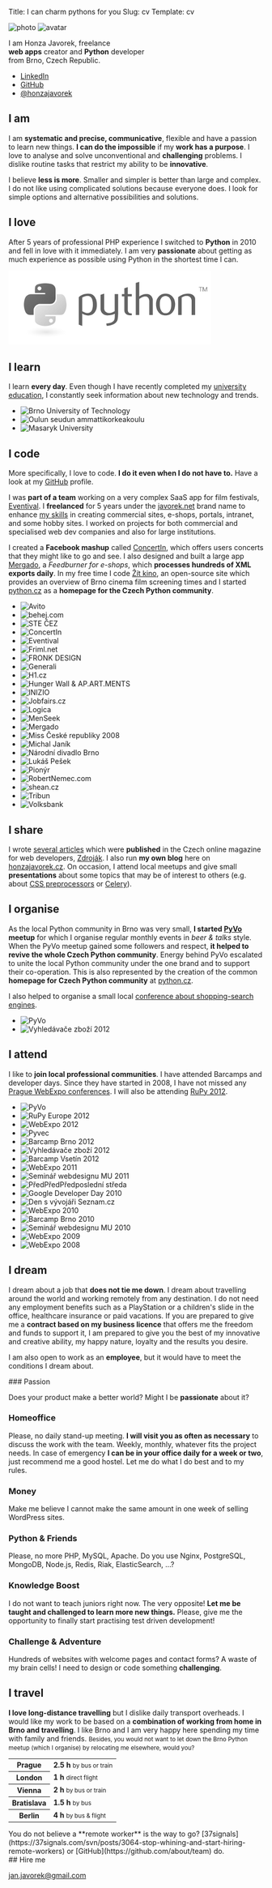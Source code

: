 Title: I can charm pythons for you
Slug: cv
Template: cv

<!--
    mapa s destinacemi kolem brna http://blog.rupy.eu/post/32731707136/brno-bryes + destinace kam jsou prime lety z Brna
    pevne mezery
-->

<div class="lead">
    <p class="images">
        <img class="photo" src="images/honza.jpg" width="150" height="150" alt="photo">
        <img class="avatar" src="https://www.gravatar.com/avatar/d4a28b46d4ac5f2cc601f588becf9f74?s=50" width="50" height="50" alt="avatar">
    </p>
    <p>
        I am Honza Javorek, freelance
        <br><strong>web apps</strong> creator and <strong>Python</strong> developer
        <br>from Brno, Czech Republic.
    </p>
    <ul>
        <li><a href="https://www.linkedin.com/in/honzajavorek">LinkedIn</a></li>
        <li><a href="https://github.com/honzajavorek">GitHub</a></li>
        <li><a href="https://twitter.com/honzajavorek">@honzajavorek</a></li>
    </ul>
</div>

## I am

I am **systematic and precise, communicative**, flexible and have a passion to learn new things. **I can do the impossible** if my **work has a purpose**. I love to analyse and solve unconventional and **challenging** problems. I dislike routine tasks that restrict my ability to be **innovative**.

I believe **less is more**. Smaller and simpler is better than large and complex. I do not like using complicated solutions because everyone does. I look for simple options and alternative possibilities and solutions.

## I love

After 5 years of professional PHP experience I switched to **Python** in 2010 and fell in love with it immediately. I am very **passionate** about getting as much experience as possible using Python in the shortest time I can.

![Python](images/python-grey.png)

## I learn

I learn **every day**. Even though I have recently completed my [university education](http://www.linkedin.com/in/honzajavorek#profile-education), I constantly seek information about new technology and trends.

<ul>
    <li>
        <img src="images/attending/vut.png" alt="Brno University of Technology" title="Brno University of Technology">
    </li>
    <li>
        <img src="images/attending/oamk.png" alt="Oulun seudun ammattikorkeakoulu" title="Oulun seudun ammattikorkeakoulu">
    </li>
    <li>
        <img src="images/attending/mu.png" alt="Masaryk University" title="Masaryk University">
    </li>
</ul>

## I code

More specifically, I love to code. **I do it even when I do not have to.** Have a look at my [GitHub](http://github.com/honzajavorek/) profile.

I was **part of a team** working on a very complex SaaS app for film festivals, [Eventival](http://www.eventival.com/). I **freelanced** for 5 years under the [javorek.net](http://javorek.net) brand name to enhance [my skills](http://www.linkedin.com/in/honzajavorek#profile-skills) in creating commercial sites, e-shops, portals, intranet, and some hobby sites. I worked on projects for both commercial and specialised web dev companies and also for large institutions.

I created a **Facebook mashup** called [ConcertIn](https://apps.facebook.com/concertin/), which offers users concerts that they might like to go and see. I also designed and built a large app [Mergado](http://www.mergado.cz), a *Feedburner for e-shops*, which **processes hundreds of XML exports daily**. In my free time I code [Žít kino](http://zitkino.cz/), an open-source site which provides an overview of Brno cinema film screening times and I started [python.cz](http://python.cz/) as a **homepage for the Czech Python community**.

<ul>
    <li>
        <img src="images/references/avito.png" alt="Avito" title="Avito">
    </li>
    <li>
        <img src="images/references/behej.png" alt="behej.com" title="behej.com">
    </li>
    <li>
        <img src="images/references/cez.png" alt="STE ČEZ" title="STE ČEZ">
    </li>
    <li>
        <img src="images/references/concertin.png" alt="ConcertIn" title="ConcertIn">
    </li>
    <li>
        <img src="images/references/eventival.png" alt="Eventival" title="Eventival">
    </li>
    <li>
        <img src="images/references/friml.png" alt="Friml.net" title="Friml.net">
    </li>
    <li>
        <img src="images/references/fronk.png" alt="FRONK DESIGN" title="FRONK DESIGN">
    </li>
    <li>
        <img src="images/references/generali.png" alt="Generali" title="Generali">
    </li>
    <li>
        <img src="images/references/h1.png" alt="H1.cz" title="H1.cz">
    </li>
    <li>
        <img src="images/references/hungerwall.png" alt="Hunger Wall &amp; AP.ART.MENTS" title="Hunger Wall &amp; AP.ART.MENTS">
    </li>
    <li>
        <img src="images/references/inizio.png" alt="INIZIO" title="INIZIO">
    </li>
    <li>
        <img src="images/references/jobfairs.png" alt="Jobfairs.cz" title="Jobfairs.cz">
    </li>
    <li>
        <img src="images/references/logica.png" alt="Logica" title="Logica">
    </li>
    <li>
        <img src="images/references/menseek.png" alt="MenSeek" title="MenSeek">
    </li>
    <li>
        <img src="images/references/mergado.png" alt="Mergado" title="Mergado">
    </li>
    <li>
        <img src="images/references/miss.png" alt="Miss České republiky 2008" title="Miss České republiky 2008">
    </li>
    <li>
        <img src="images/references/michaljanik.png" alt="Michal Janík" title="Michal Janík">
    </li>
    <li>
        <img src="images/references/ndb.png" alt="Národní divadlo Brno" title="Národní divadlo Brno">
    </li>
    <li>
        <img src="images/references/pesek.png" alt="Lukáš Pešek" title="Lukáš Pešek">
    </li>
    <li>
        <img src="images/references/pionyr.png" alt="Pionýr" title="Pionýr">
    </li>
    <li>
        <img src="images/references/robertnemec.png" alt="RobertNemec.com" title="RobertNemec.com">
    </li>
    <li>
        <img src="images/references/shean.png" alt="shean.cz" title="shean.cz">
    </li>
    <li>
        <img src="images/references/tribun.png" alt="Tribun" title="Tribun">
    </li>
    <li>
        <img src="images/references/volksbank.png" alt="Volksbank" title="Volksbank">
    </li>
</ul>

## I share

I wrote [several articles](http://www.linkedin.com/in/honzajavorek#profile-publications) which were **published** in the Czech online magazine for web developers, [Zdroják](http://zdrojak.cz). I also run **my own blog** here on [honzajavorek.cz](http://honzajavorek.cz). On occasion, I attend local meetups and give small **presentations** about some topics that may be of interest to others (e.g. about [CSS preprocessors](https://speakerdeck.com/u/honzajavorek/p/jak-z-css-vymacknout-maximum) or [Celery](https://speakerdeck.com/u/honzajavorek/p/jak-prezit-frontu-a-nepredbihat)).

## I organise

As the local Python community in Brno was very small, **I started [PyVo](http://lanyrd.com/series/brno-pyvo/) meetup** for which I organise regular monthly events in *beer & talks* style. When the PyVo meetup gained some followers and respect, **it helped to revive the whole Czech Python community**. Energy behind PyVo escalated to unite the local Python community under the one brand and to support their co-operation. This is also represented by the creation of the common **homepage for Czech Python community** at [python.cz](http://python.cz).

I also helped to organise a small local [conference about shopping-search engines](http://www.michaljanik.cz//vyhledavace-zbozi-2012).

<ul>
    <li>
        <img src="images/attending/pyvo.png" alt="PyVo" title="PyVo">
    </li>
    <li>
        <img src="images/attending/zbozi2012.png" alt="Vyhledávače zboží 2012" title="Vyhledávače zboží 2012">
    </li>
</ul>

## I attend

I like to **join local professional communities**. I have attended Barcamps and developer days. Since they have started in 2008, I have not missed any [Prague WebExpo conferences](http://www.webexpo.net). I will also be attending [RuPy 2012](http://rupy.eu/).

<ul>
    <li>
        <img src="images/attending/pyvo.png" alt="PyVo" title="PyVo">
    </li>
    <li>
        <img src="images/attending/rupy.png" alt="RuPy Europe 2012" title="RuPy Europe 2012">
    </li>
    <li>
        <img src="images/attending/webexpo2012.png" alt="WebExpo 2012" title="WebExpo 2012">
    </li>
    <li>
        <img src="images/attending/pyvec.png" alt="Pyvec" title="Pyvec">
    </li>
    <li>
        <img src="images/attending/barcampbrno2012.png" alt="Barcamp Brno 2012" title="Barcamp Brno 2012">
    </li>
    <li>
        <img src="images/attending/zbozi2012.png" alt="Vyhledávače zboží 2012" title="Vyhledávače zboží 2012">
    </li>
    <li>
        <img src="images/attending/barcampvsetin2012.png" alt="Barcamp Vsetín 2012" title="Barcamp Vsetín 2012">
    </li>
    <li>
        <img src="images/attending/webexpo2011.png" alt="WebExpo 2011" title="WebExpo 2011">
    </li>
    <li>
        <img src="images/attending/pv219.png" alt="Seminář webdesignu MU 2011" title="Seminář webdesignu MU 2011">
    </li>
    <li>
        <img src="images/attending/ppps.png" alt="PředPředPředposlední středa" title="PředPředPředposlední středa">
    </li>
    <li>
        <img src="images/attending/gdd2010.png" alt="Google Developer Day 2010" title="Google Developer Day 2010">
    </li>
    <li>
        <img src="images/attending/seznam.png" alt="Den s vývojáři Seznam.cz" title="Den s vývojáři Seznam.cz">
    </li>
    <li>
        <img src="images/attending/webexpo2010.png" alt="WebExpo 2010" title="WebExpo 2010">
    </li>
    <li>
        <img src="images/attending/barcampbrno2010.png" alt="Barcamp Brno 2010" title="Barcamp Brno 2010">
    </li>
    <li>
        <img src="images/attending/pv219.png" alt="Seminář webdesignu MU 2010" title="Seminář webdesignu MU 2010">
    </li>
    <li>
        <img src="images/attending/webexpo2009.png" alt="WebExpo 2009" title="WebExpo 2009">
    </li>
    <li>
        <img src="images/attending/webexpo2008.png" alt="WebExpo 2008" title="WebExpo 2008">
    </li>
</ul>

## I dream

I dream about a job that **does not tie me down**. I dream about travelling around the world and working remotely from any destination. I do not need any employment benefits such as a PlayStation or a children's slide in the office, healthcare insurance or paid vacations. If you are prepared to give me a **contract based on my business licence** that offers me the freedom and funds to support it, I am prepared to give you the best of my innovative and creative ability, my happy nature, loyalty and the results you desire.

I am also open to work as an **employee**, but it would have to meet the conditions I dream about.

<div class="conditions" markdown="1">
### Passion

Does your product make a better world? Might I be **passionate** about it?

### Homeoffice

Please, no daily stand-up meeting. **I will visit you as often as necessary** to discuss the work with the team. Weekly, monthly, whatever fits the project needs. In case of emergency **I can be in your office daily for a week or two**, just recommend me a good hostel. Let me do what I do best and to my rules.

### Money

Make me believe I cannot make the same amount in one week of selling WordPress sites.

### Python & Friends

Please, no more PHP, MySQL, Apache. Do you use Nginx, PostgreSQL, MongoDB, Node.js, Redis, Riak, ElasticSearch, ...?

### Knowledge Boost

I do not want to teach juniors right now. The very opposite! **Let me be taught and challenged to learn more new things.** Please, give me the opportunity to finally start practising test driven development!

### Challenge & Adventure

Hundreds of websites with welcome pages and contact forms? A waste of my brain cells! I need to design or code something **challenging**.
</div>

## I travel

**I love long-distance travelling** but I dislike daily transport overheads. I would like my work to be based on a **combination of working from home in Brno and travelling**. I like Brno and I am very happy here spending my time with family and friends. <small>Besides, you would not want to let down the Brno Python meetup (which I organise) by relocating me elsewhere, would you?</small>

<div class="map">
    <table>
        <tr><th>Prague</th><td><strong>2.5 h</strong> <small>by bus or train</small></td></tr>
        <tr><th>London</th><td><strong>1 h</strong> <small>direct flight</small></td></tr>
        <tr><th>Vienna</th><td><strong>2 h</strong> <small>by bus or train</small></td></tr>
        <tr><th>Bratislava</th><td><strong>1.5 h</strong> <small>by bus</small></td></tr>
        <tr><th>Berlin</th><td><strong>4 h</strong> <small>by bus &amp; flight</small></td></tr>
    </table>
</div>

<div class="caption" markdown="1">
You do not believe a **remote worker** is the way to go? [37signals](https://37signals.com/svn/posts/3064-stop-whining-and-start-hiring-remote-workers) or [GitHub](https://github.com/about/team) do.
</div>

<div class="hire_me" markdown="1">
## Hire me

[jan.javorek@gmail.com](mailto:jan.javorek@gmail.com)
</div>
